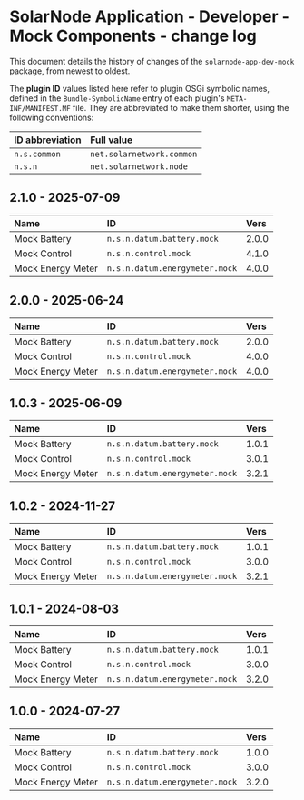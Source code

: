 # SolarNode Application - Developer - Mock Components - change log

This document details the history of changes of the `solarnode-app-dev-mock` package, from
newest to oldest.

The **plugin ID** values listed here refer to plugin OSGi symbolic names, defined in the
`Bundle-SymbolicName` entry of each plugin's `META-INF/MANIFEST.MF` file. They are abbreviated to
make them shorter, using the following conventions:

| ID abbreviation | Full value                |
|:----------------|:--------------------------|
| `n.s.common`    | `net.solarnetwork.common` |
| `n.s.n`         | `net.solarnetwork.node`   |

## 2.1.0 - 2025-07-09

| Name              | ID                             | Vers  |
|:------------------|:-------------------------------|:------|
| Mock Battery      | `n.s.n.datum.battery.mock`     | 2.0.0 |
| Mock Control      | `n.s.n.control.mock`           | 4.1.0 |
| Mock Energy Meter | `n.s.n.datum.energymeter.mock` | 4.0.0 |


## 2.0.0 - 2025-06-24

| Name              | ID                             | Vers  |
|:------------------|:-------------------------------|:------|
| Mock Battery      | `n.s.n.datum.battery.mock`     | 2.0.0 |
| Mock Control      | `n.s.n.control.mock`           | 4.0.0 |
| Mock Energy Meter | `n.s.n.datum.energymeter.mock` | 4.0.0 |


## 1.0.3 - 2025-06-09

| Name              | ID                             | Vers  |
|:------------------|:-------------------------------|:------|
| Mock Battery      | `n.s.n.datum.battery.mock`     | 1.0.1 |
| Mock Control      | `n.s.n.control.mock`           | 3.0.1 |
| Mock Energy Meter | `n.s.n.datum.energymeter.mock` | 3.2.1 |


## 1.0.2 - 2024-11-27

| Name              | ID                             | Vers  |
|:------------------|:-------------------------------|:------|
| Mock Battery      | `n.s.n.datum.battery.mock`     | 1.0.1 |
| Mock Control      | `n.s.n.control.mock`           | 3.0.0 |
| Mock Energy Meter | `n.s.n.datum.energymeter.mock` | 3.2.1 |


## 1.0.1 - 2024-08-03

| Name              | ID                             | Vers  |
|:------------------|:-------------------------------|:------|
| Mock Battery      | `n.s.n.datum.battery.mock`     | 1.0.1 |
| Mock Control      | `n.s.n.control.mock`           | 3.0.0 |
| Mock Energy Meter | `n.s.n.datum.energymeter.mock` | 3.2.0 |


## 1.0.0 - 2024-07-27

| Name              | ID                             | Vers  |
|:------------------|:-------------------------------|:------|
| Mock Battery      | `n.s.n.datum.battery.mock`     | 1.0.0 |
| Mock Control      | `n.s.n.control.mock`           | 3.0.0 |
| Mock Energy Meter | `n.s.n.datum.energymeter.mock` | 3.2.0 |
